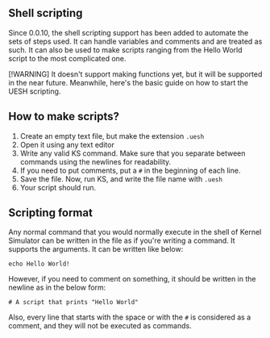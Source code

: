 ## Shell scripting

Since 0.0.10, the shell scripting support has been added to automate the sets of steps used. It can handle variables and comments and are treated as such. It can also be used to make scripts ranging from the Hello World script to the most complicated one.

[!WARNING]
It doesn't support making functions yet, but it will be supported in the near future. Meanwhile, here's the basic guide on how to start the UESH scripting.

## How to make scripts?

1. Create an empty text file, but make the extension `.uesh`
2. Open it using any text editor
3. Write any valid KS command. Make sure that you separate between commands using the newlines for readability.
4. If you need to put comments, put a `#` in the beginning of each line.
5. Save the file. Now, run KS, and write the file name with `.uesh`
6. Your script should run.

## Scripting format

Any normal command that you would normally execute in the shell of Kernel Simulator can be written in the file as if you're writing a command. It supports the arguments. It can be written like below:

```
echo Hello World!
```

However, if you need to comment on something, it should be written in the newline as in the below form:

```
# A script that prints "Hello World"
```

Also, every line that starts with the space or with the `#` is considered as a comment, and they will not be executed as commands.
